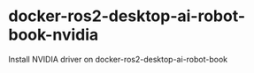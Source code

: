 # docker-ros2-desktop-ai-robot-book-nvidia
Install NVIDIA driver on docker-ros2-desktop-ai-robot-book
